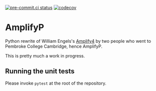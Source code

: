 [![pre-commit.ci status](https://results.pre-commit.ci/badge/github/fangfufu/AmplifyP/master.svg)](https://results.pre-commit.ci/latest/github/fangfufu/AmplifyP/master)
[![codecov](https://codecov.io/gh/fangfufu/AmplifyP/graph/badge.svg?token=UNEJRZSVPJ)](https://codecov.io/gh/fangfufu/AmplifyP)

# AmplifyP
Python rewrite of  William Engels's
[Amplify4](https://github.com/wrengels/Amplify4) by two people who went to
Pembroke College Cambridge, hence AmplifyP.

This is pretty much a work in progress.

## Running the unit tests
Please invoke ``pytest`` at the root of the repository.
